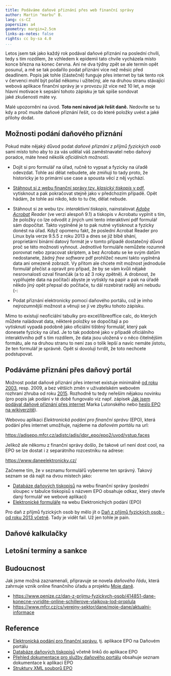 ```yaml
---
title: Podáváme daňové přiznání přes web finanční správy
author: Martin "marbu" B.
lang: cs-CZ
papersize: a4
geometry: margin=2.5cm
links-as-notes: false
rights: cc by-sa 4.0
...
```


Letos jsem tak jako každý rok podával daňové přiznání na poslední chvíli, tedy
s tím rozdílem, že vzhledem k epidemii tato chvíle vycházela místo konce března
na konec června. Ani ne dva týdny zpět se ale termín opět posunul, a mě se tak
podařilo podat přiznání více než měsíc před deadlinem. Popis jak tohle
(částečně) funguje přes internet by tak tento rok v červenci mohl být pořád
někomu i užitečný, ale na druhou stranu stávající webová aplikace finanční
správy je v provozu již více než 10 let, a moje hlavní motivace k sepsání
tohoto zápisku je tak spíše sondovat jaké zkušenosti máte vy.

<!-- break -->

Malé upozornění na úvod. **Toto není návod jak řešit daně.** Nedovíte se tu
kdy a proč musíte daňové přiznání řešit, co do které položky uvést a jaké
přílohy dodat.

## Možnosti podání daňového přiznání

Pokud máte nějaký důvod podat *daňové přiznání z příjmů fyzických osob* sami
místo toho aby to za vás udělal váš zaměstnavatel nebo daňový poradce, máte
hned několik *oficiálních* možností.

- Dojít si pro formulář na úřad, ručně to vypsat a fyzicky na úřadě odevzdat.
  Tohle asi dělat nebudete, ale zmiňuji to tady proto, že historicky je to
  primární use case a spousta věcí z něj vychází.

- [Stáhnout si z webu finanční správy tzv. *klasický tiskopis* v
  pdf](https://www.financnisprava.cz/cs/danove-tiskopisy/databaze-aktualnich-danovych-tiskopisu),
  vytisknout a pak pokračovat stejně jako v předchozím případě. Opět hádám, že
  tohle asi nikdo, kdo to tu čte, dělat nebude.

- Stáhnout si ze webu tzv. *interaktivní tiskopis*, nainstalovat *[Adobe
  Acrobat](https://en.wikipedia.org/wiki/Adobe_Acrobat) Reader* (ve verzi
  alespoň 9.1) a tiskopis v Acrobatu vyplnit s tím, že položky co lze odvodit
  z jiných umí tento interaktivní pdf formulář sám dopočítat. Takto vyplněné
  je to pak nutné vytisknout a fyzicky donést na úřad.
  Když opomenu fakt, že poslední Acrobat Reader pro Linux byla verze 9.5.5
  z roku 2013 a dnes se již blbě shání, proprietární binární datový formát je
  v tomto případě dostatečný důvod proč se této možnosti vyhnout. Jednotlivé
  formuláře nemůžete rozumně porovnat nebo zpracovat skriptem, a bez Acrobatu
  se ke svým datům nedostanete, žádný *free software* pdf prohlížeč neumí takto
  vyplněná data ani omezeně zobrazit. Vy přitom ale chcete mít možnost
  jednoduše formulář přečíst a opravit pro případ, že by se vám
  kvůli nějaké nesrovnalosti ozval finančák (a to až 3 roky zpětně).
  A drobnost, že vyplňujete data na počítači abyste je vytiskly na papír
  a pak na úřadě někdo jiný opět přepsal do počítače, tu dál rozebírat raději
  ani nebudu (-:

- Podat přiznání elektronicky pomocí daňového portálu, což je imho
  nejrozumnější možnost a věnuji se jí ve zbytku tohoto zápisku.

Mimo to existují neoficiální tabulky pro excel/libreoffice calc, do kterých
můžete naládovat data, některé položky se dopočítají a po vytisknutí vypadá
podobně jako oficiální tištěný formulář, který pak donesete fyzicky na úřad.
Je to tak podobné jako v případě oficiálního interaktivního pdf s tím rozdílem,
že data jsou uložená v o něco čitelnějším formátu, ale na druhou stranu to není
zas o tolik lepší a navíc nemáte jistotu, že ten formulář je správně. Opět si
dovoluji tvrdit, že toto nechcete podstupovat.

## Podáváme přiznání přes daňový portál

Možnost podat daňové přiznání přes internet existuje minimálně [od roku
2003](https://www.businessinfo.cz/navody/podani-danoveho-priznani-pomoci/),
resp. 2009, a bez větších změn v uživatelském webovém rozhraní zhruba od
roku [2015](https://www.youtube.com/watch?v=zt-24yaxAEc). Rozhodně tu tedy
neřeším nějakou novinku (pro popis jak podání v té době fungovalo viz např.
zápisek [Jak jsem podával daňové přiznání přes
internet](http://mareklutonsky.blog.zive.cz/2009/03/jak-jsem-podaval-danove-priznani-pres-internet/)
Marka Lutonského nebo [heslo EPO na
wikiverzitě](https://cs.wikiversity.org/wiki/Da%C5%88/EPO)).

Webovou aplikaci *Elektronická podání pro finanční správu* (EPO), která podání
přes internet umožňuje, najdeme na *daňovém portálu* na url:

<https://adisepo.mfcr.cz/adistc/adis/idpr_epo/epo2/uvod/vstup.faces>

Jelikož ale někomu z finanční správy došlo, že takové url není dost cool, na
EPO se lze dostat i z separátního rozcestníku na adrese:

<https://www.daneelektronicky.cz/>

Začneme tím, že v seznamu formulářů vybereme ten správný. Takový seznam se dá
najít na dvou místech jako:

- [Databáze daňových tiskopisů](https://www.financnisprava.cz/cs/danove-tiskopisy/databaze-aktualnich-danovych-tiskopisu)
  na webu finanční správy (poslední sloupec v tabulce tiskopisů s názvem EPO
  obsahuje odkaz, který otevře daný formulář we webové aplikaci)
- [Elektronické formuláře](https://adisepo.mfcr.cz/adistc/adis/idpr_epo/epo2/uvod/vstup_expert.faces)
  na webu Elektronichých podání (EPO)

Pro daň z příjmů
fyzických osob by mělo jít o [Daň z příjmů fyzických osob - od roku 2013
včetně](https://adisepo.mfcr.cz/adistc/adis/idpr_epo/epo2/form/form_uvod.faces?pisemnost=DPFDP5).
Tady je vidět fail.
Už jen tohle je pain.

## Daňové kalkulačky

## Letošní termíny a sankce

<!-- TODO -->

## Budoucnost

Jak jsme možná zaznamenali, připravuje se novela *daňového řádu*, která
zahrnuje vznik online finančního úřadu a projektu [Moje
daně](https://www.mojedane.cz/).

<!-- TODO -->

- <https://www.penize.cz/dan-z-prijmu-fyzickych-osob/414851-dane-konecne-vyridite-online-schillerove-vlajkova-lod-proplula>
- <https://www.mfcr.cz/cs/verejny-sektor/dane/moje-dane/aktualni-informace>

## Reference

- [Elektronická podání pro finanční
  správu](https://adisepo.mfcr.cz/adistc/adis/idpr_epo/epo2/uvod/vstup.faces),
  tj. aplikace EPO na Daňovém portálu
- [Databáze daňových tiskopisů](https://www.financnisprava.cz/cs/danove-tiskopisy/databaze-aktualnich-danovych-tiskopisu)
  včetně linků do aplikace EPO
- [Přehled dokumentace pro služby daňového
  portálu](https://adisepo.mfcr.cz/adistc/adis/idpr_pub/dpr_info/dokumentace.faces)
  obsahuje seznam dokumentace k aplikaci EPO
- [Struktury XML souborů EPO](https://adisepo.mfcr.cz/adistc/adis/idpr_pub/epo2_info/popis_struktury_seznam.faces)
